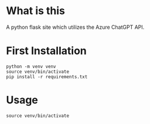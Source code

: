 # What is this
A python flask site which utilizes the Azure ChatGPT API.

# First Installation
    python -m venv venv
    source venv/bin/activate
    pip install -r requirements.txt

# Usage
    source venv/bin/activate  


